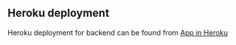 ## Heroku deployment

Heroku deployment for backend can be found from [App in Heroku](https://whispering-atoll-68801.herokuapp.com/)